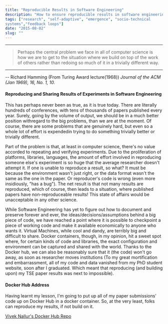```yaml
---
title: "Reproducible Results in Software Engineering"
description: "How to ensure reproducible results in software engineering"
tags: ["research", "self-adaptive", "emergence", "socio-technical 
systems","feedback loops"]
date: "2015-08-02"
slug: ""
---
```


------------------------------------------------------
> Perhaps the central problem we face in all of computer science is how we are 
> to get to the situation where we build on top of the work of others rather 
> than redoing so much of it in a trivially different way. 
>
------------------------------------------------------
-- Richard Hamming (From Turing Award lecture(1968))
*Journal of the ACM (Jan 1969), 16, No. 1, 10.*

#### Reproducing and Sharing Results of Experiments in Software Engineering

This has perhaps never been as true, as it is true today. There are literally hundreds of conferences, with tens of thousands of papers published every year. Surely, going by the volume of output, we should be in a much better position withregard to the big problems, than we are at the moment. Of course, there are some problems that are genuinely hard, but even so a whole lot of effort is expendedin trying to do something trivially better or trivially different.

Part of the problem is that, at least in computer science, there's no value accorded to repeating and verifying experiments. Due to the proliferation of platforms, libraries, languages, the amount of effort involved in reproducing someone else's experiment is so huge that the average researcher doesn't attempt it. If one is unable to reproduce a result, so what? It must be because the environment wasn't just right, or the data format wasn't the same as the one in the paper. Or reproducer's code is wrong (even more insidiously, "has a bug"). The net result is that not many results are reproduced, which of course, then leads to a situation, where published papers have non-reproduceable results! This state of affairs would be unacceptable in any other science.


While Software Engineering has yet to figure out how to document and preserve forever and ever, the ideas/decisions/assumptions behind a big piece of code, we have reached a point where it is possible to checkpoint a piece of working code and make it available economically to anyone who wants it. Virtual Machines, while cool and dandy, are terribly big and difficult to share. Docker containers, though, in  my opinion, hit a sweet spot where, for certain kinds of code and libraries, the exact configuration and environment can be captured and shared with the world. Thanks to the Docker hub, we can also be reasonably sure that it (the code) won't go away, as soon as researcher moves institutions (To my great mortification and embarrassment, all of my code and data vanished from my PhD student website, soon after I graduated. Which meant that reproducing (and building upon) my TSE paper results was next to impossible).

#### Docker Hub Address
Having learnt my lesson, I'm going to put up all of  my paper submissions' code
up on Docker Hub in a docker container. So, at the very least, folks can reproduce my results, if not build on it.

[Vivek Nallur's Docker Hub Repo](https://hub.docker.com/r/viveknallur/)


